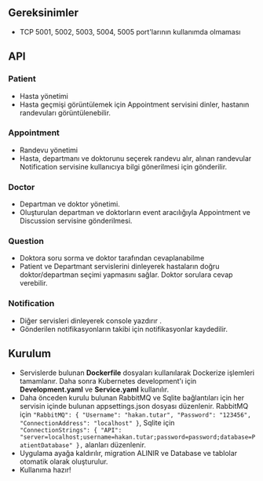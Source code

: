 
## Gereksinimler
- TCP 5001, 5002, 5003, 5004, 5005 port'larının kullanımda olmaması

## API

### Patient
- Hasta yönetimi
- Hasta geçmişi görüntülemek için Appointment servisini dinler, hastanın randevuları görüntülenebilir.

### Appointment

- Randevu yönetimi
- Hasta, departmanı ve doktorunu seçerek randevu alır, alınan randevular Notification servisine kullanıcıya bilgi gönerilmesi için gönderilir.

### Doctor

- Departman ve doktor yönetimi.
- Oluşturulan departman ve doktorların event aracılığıyla Appointment ve Discussion servisine gönderilmesi.

### Question
- Doktora soru sorma ve doktor tarafından cevaplanabilme
- Patient ve Departmant servislerini dinleyerek hastaların doğru doktor/departman seçimi yapmasını sağlar. Doktor sorulara cevap verebilir.

### Notification
- Diğer servisleri dinleyerek console yazdırır .
- Gönderilen notifikasyonların takibi için notifikasyonlar kaydedilir.

## Kurulum

- Servislerde bulunan **Dockerfile** dosyaları kullanılarak Dockerize işlemleri tamamlanır. Daha sonra Kubernetes development'ı için **Development.yaml** ve **Service.yaml** kullanılır.
- Daha önceden kurulu bulunan RabbitMQ ve  Sqlite bağlantıları için her servisin içinde bulunan appsettings.json dosyası düzenlenir. RabbitMQ için ``` "RabbitMQ": {
        "Username": "hakan.tutar",
        "Password": "123456",
        "ConnectionAddress": "localhost"
    } ```, Sqlite için ```    "ConnectionStrings": {
        "API": "server=localhost;username=hakan.tutar;password=password;database=PatientDatabase"
    }, ``` alanları düzenlenir.
- Uygulama ayağa kaldırılır, migration ALINIR ve Database ve tablolar otomatik olarak oluşturulur.
- Kullanıma hazır!

